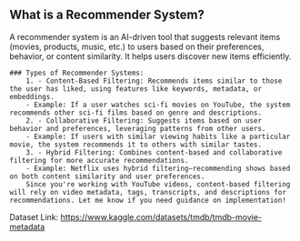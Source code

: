 
## What is a Recommender System?
A recommender system is an AI-driven tool that suggests relevant items (movies, products, music, etc.) to users based on their preferences, behavior, or content similarity. It helps users discover new items efficiently.

    ### Types of Recommender Systems:
        1. - Content-Based Filtering: Recommends items similar to those the user has liked, using features like keywords, metadata, or embeddings.
        - Example: If a user watches sci-fi movies on YouTube, the system recommends other sci-fi films based on genre and descriptions.
        2. - Collaborative Filtering: Suggests items based on user behavior and preferences, leveraging patterns from other users.
        - Example: If users with similar viewing habits like a particular movie, the system recommends it to others with similar tastes.
        3. - Hybrid Filtering: Combines content-based and collaborative filtering for more accurate recommendations.
        - Example: Netflix uses hybrid filtering—recommending shows based on both content similarity and user preferences.
        Since you're working with YouTube videos, content-based filtering will rely on video metadata, tags, transcripts, and descriptions for recommendations. Let me know if you need guidance on implementation!

Dataset Link: https://www.kaggle.com/datasets/tmdb/tmdb-movie-metadata